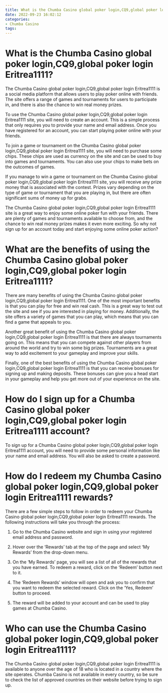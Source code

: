 ```yaml
---
title: What is the Chumba Casino global poker login,CQ9,global poker login Eritrea1111
date: 2022-09-23 16:02:12
categories:
- Chumba Casino
tags:
---
```



#  What is the Chumba Casino global poker login,CQ9,global poker login Eritrea1111?

The Chumba Casino global poker login,CQ9,global poker login Eritrea1111 is a social media platform that allows users to play poker online with friends. The site offers a range of games and tournaments for users to participate in, and there is also the chance to win real money prizes.

To use the Chumba Casino global poker login,CQ9,global poker login Eritrea1111 site, you will need to create an account. This is a simple process that only requires you to provide your name and email address. Once you have registered for an account, you can start playing poker online with your friends.

To join a game or tournament on the Chumba Casino global poker login,CQ9,global poker login Eritrea1111 site, you will need to purchase some chips. These chips are used as currency on the site and can be used to buy into games and tournaments. You can also use your chips to make bets on the outcomes of games.

If you manage to win a game or tournament on the Chumba Casino global poker login,CQ9,global poker login Eritrea1111 site, you will receive any prize money that is associated with the contest. Prizes vary depending on the type of game or tournament that you are playing in, but there are often significant sums of money up for grabs.

The Chumba Casino global poker login,CQ9,global poker login Eritrea1111 site is a great way to enjoy some online poker fun with your friends. There are plenty of games and tournaments available to choose from, and the chance to win real money prizes makes it even more exciting. So why not sign up for an account today and start enjoying some online poker action?

#  What are the benefits of using the Chumba Casino global poker login,CQ9,global poker login Eritrea1111?

There are many benefits of using the Chumba Casino global poker login,CQ9,global poker login Eritrea1111. One of the most important benefits is that you can play for free and win real cash. This is a great way to test out the site and see if you are interested in playing for money. Additionally, the site offers a variety of games that you can play, which means that you can find a game that appeals to you.

Another great benefit of using the Chumba Casino global poker login,CQ9,global poker login Eritrea1111 is that there are always tournaments going on. This means that you can compete against other players from around the world and try to win some big prizes. Tournaments are a great way to add excitement to your gameplay and improve your skills.

Finally, one of the best benefits of using the Chumba Casino global poker login,CQ9,global poker login Eritrea1111 is that you can receive bonuses for signing up and making deposits. These bonuses can give you a head start in your gameplay and help you get more out of your experience on the site.

#  How do I sign up for a Chumba Casino global poker login,CQ9,global poker login Eritrea1111 account?

To sign up for a Chumba Casino global poker login,CQ9,global poker login Eritrea1111 account, you will need to provide some personal information like your name and email address. You will also be asked to create a password.

#  How do I redeem my Chumba Casino global poker login,CQ9,global poker login Eritrea1111 rewards?

There are a few simple steps to follow in order to redeem your Chumba Casino global poker login,CQ9,global poker login Eritrea1111 rewards. The following instructions will take you through the process:

1. Go to the Chumba Casino website and sign in using your registered email address and password.

2. Hover over the ‘Rewards’ tab at the top of the page and select ‘My Rewards’ from the drop-down menu.

3. On the ‘My Rewards’ page, you will see a list of all of the rewards that you have earned. To redeem a reward, click on the ‘Redeem’ button next to it.

4. The ‘Redeem Rewards’ window will open and ask you to confirm that you want to redeem the selected reward. Click on the ‘Yes, Redeem’ button to proceed.

5. The reward will be added to your account and can be used to play games at Chumba Casino.

#  Who can use the Chumba Casino global poker login,CQ9,global poker login Eritrea1111?

The Chumba Casino global poker login,CQ9,global poker login Eritrea1111 is available to anyone over the age of 18 who is located in a country where the site operates. Chumba Casino is not available in every country, so be sure to check the list of approved countries on their website before trying to sign up.